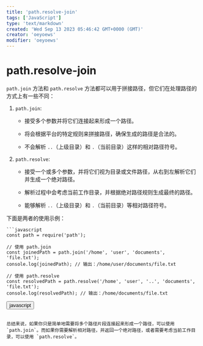 ```yaml
---
title: 'path.resolve-join'
tags: ['JavaScript']
type: 'text/markdown'
created: 'Wed Sep 13 2023 05:46:42 GMT+0000 (GMT)'
creator: 'oeyoews'
modifier: 'oeyoews'
---
```


# path.resolve-join

`path.join` 方法和 `path.resolve` 方法都可以用于拼接路径，但它们在处理路径的方式上有一些不同：

1. `path.join`:

    * 接受多个参数并将它们连接起来形成一个路径。

    * 将会根据平台的特定规则来拼接路径，确保生成的路径是合法的。

    * 不会解析 `..`（上级目录）和 `.`（当前目录）这样的相对路径符号。

1. `path.resolve`:

    * 接受一个或多个参数，并将它们视为目录或文件路径，从右到左解析它们并生成一个绝对路径。

    * 解析过程中会考虑当前工作目录，并根据绝对路径规则生成最终的路径。

    * 能够解析 `..`（上级目录）和 `.`（当前目录）等相对路径符号。

下面是两者的使用示例：

```
```javascript
const path = require('path');

// 使用 path.join
const joinedPath = path.join('/home', 'user', 'documents', 'file.txt');
console.log(joinedPath); // 输出：/home/user/documents/file.txt

// 使用 path.resolve
const resolvedPath = path.resolve('/home', 'user', '..', 'documents', 'file.txt');
console.log(resolvedPath); // 输出：/home/documents/file.txt
```

<button>javascript</button>
```

总结来说，如果你只是简单地需要将多个路径片段连接起来形成一个路径，可以使用 `path.join`。而如果你需要解析相对路径，并返回一个绝对路径，或者需要考虑当前工作目录，可以使用 `path.resolve`。
